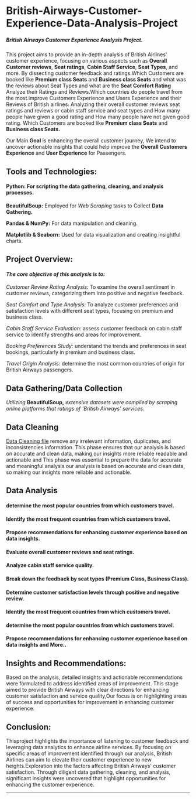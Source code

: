 # British-Airways-Customer-Experience-Data-Analysis-Project


##### British Airways Customer Experience Analysis Project.


This project aims to provide an in-depth analysis of British Airlines' customer experience, focusing on various aspects such as **Overall Customer reviews**, **Seat ratings**, **Cabin Staff Service**, **Seat Types**, and more. By dissecting customer feedback and ratings.Which Customers are booked like **Premium class Seats** and **Business class Seats** and what was the reviews about Seat Types and what are the **Seat Comfort Rating** Analyze their Ratings and Reviews.Which countries do people travel from the most.improve Customers Experience and Users Experience and their Reviews of British airlines. Analyzing their overall customer reviews seat ratings and reviews or cabin staff service and seat types and How many people have given a good rating and How many people have not given good rating. Which Customers are booked like **Premium class Seats** and **Business class Seats.**

Our Main **Goal** is enhancing the overall customer journey, We intend to uncover actionable insights that could help improve the **Overall Customers Experience** and **User Experience** for Passengers.




## **Tools and Technologies:**

#### **Python:** For scripting the **data gathering, cleaning,** and analysis processes.


**BeautifulSoup:** Employed for *Web Scraping* tasks to Collect **Data Gathering.**

**Pandas & NumPy:** For data manipulation and cleaning.

**Matplotlib & Seaborn:** Used for data visualization and creating insightful charts.




## **Project Overview:**

#### ***The core objective of this analysis is to:***

*Customer Review Rating Analysis:*  To examine the overall sentiment in customer reviews, categorizing them into positive and negative feedback.

*Seat Comfort and Type Analysis:*  To analyze customer preferences and satisfaction levels with different seat types, focusing on premium and business class.

*Cabin Staff Service Evaluation:*  assess customer feedback on cabin staff service to identify strengths and areas for improvement.

*Booking Preferences Study:*  understand the trends and preferences in seat bookings, particularly in premium and business class.

*Travel Origin Analysis:*  determine the most common countries of origin for British Airways passengers.





## **Data Gathering/Data Collection**
*Utilizing* **BeautifulSoup,** *extensive datasets were compiled by scraping online platforms that ratings of 'British Airways' services.* 





## **Data Cleaning**
[Data Cleaning file](https://github.com/anandshaw123/British-Airways-Customer-Experience-Analysis-Project/blob/b0a2c4f2994fa14f44efc4de46f152263451063b/After%20scraping_Data_Cleaning_of_British_Airlines.ipynb)
remove any irrelevant information, duplicates, and inconsistencies information. This phase ensures that our analysis is based on accurate and clean data, making our insights more reliable readable and actionable and This phase was essential to prepare the data for accurate and meaningful analysis our analysis is based on accurate and clean data, so making our insights more reliable and actionable.





## **Data Analysis**

#### **determine the most popular countries from which customers travel.**
#### **Identify the most frequent countries from which customers travel.**
#### **Propose recommendations for enhancing customer experience based on data insights.**
#### **Evaluate overall customer reviews and seat ratings.**
#### **Analyze cabin staff service quality.**
#### **Break down the feedback by seat types (Premium Class, Business Class).**
#### **Determine customer satisfaction levels through positive and negative review.**
#### **Identify the most frequent countries from which customers travel.**
#### **determine the most popular countries from which customers travel.**
#### **Propose recommendations for enhancing customer experience based on data insights and More..**






## **Insights and Recommendations:**

Based on the analysis, detailed insights and actionable recommendations were formulated to address identified areas of improvement. This stage aimed to provide British Airways with clear directions for enhancing customer satisfaction and service quality,Our focus is on highlighting areas of success and opportunities for improvement in enhancing customer experience. 





## **Conclusion:**

Thisproject highlights the importance of listening to customer feedback and leveraging data analytics to enhance airline services. By focusing on specific areas of improvement identified through our analysis, British Airlines can aim to elevate their customer experience to new heights.Exploration into the factors affecting British Airways' customer satisfaction. Through diligent data gathering, cleaning, and analysis, significant insights were uncovered that highlight opportunities for enhancing the customer experience.






______________________________________________________________________________________________________________________________________________________________________________________

